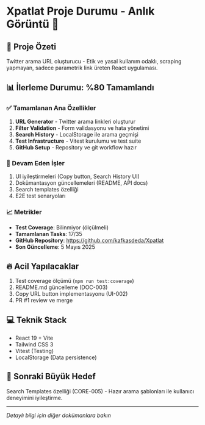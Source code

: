# Xpatlat Proje Durumu - Anlık Görüntü 📸

## 🎯 Proje Özeti
Twitter arama URL oluşturucu - Etik ve yasal kullanım odaklı, scraping yapmayan, sadece parametrik link üreten React uygulaması.

## 📊 İlerleme Durumu: %80 Tamamlandı

### ✅ Tamamlanan Ana Özellikler
1. **URL Generator** - Twitter arama linkleri oluşturur
2. **Filter Validation** - Form validasyonu ve hata yönetimi
3. **Search History** - LocalStorage ile arama geçmişi
4. **Test Infrastructure** - Vitest kurulumu ve test suite
5. **GitHub Setup** - Repository ve git workflow hazır

### 🚧 Devam Eden İşler
1. UI iyileştirmeleri (Copy button, Search History UI)
2. Dokümantasyon güncellemeleri (README, API docs)
3. Search templates özelliği
4. E2E test senaryoları

### 📈 Metrikler
- **Test Coverage**: Bilinmiyor (ölçülmeli)
- **Tamamlanan Tasks**: 17/35
- **GitHub Repository**: https://github.com/kafkasdeda/Xpatlat
- **Son Güncelleme**: 5 Mayıs 2025

## 🔥 Acil Yapılacaklar
1. Test coverage ölçümü (`npm run test:coverage`)
2. README.md güncelleme (DOC-003)
3. Copy URL button implementasyonu (UI-002)
4. PR #1 review ve merge

## 💻 Teknik Stack
- React 19 + Vite
- Tailwind CSS 3
- Vitest (Testing)
- LocalStorage (Data persistence)

## 🎯 Sonraki Büyük Hedef
Search Templates özelliği (CORE-005) - Hazır arama şablonları ile kullanıcı deneyimini iyileştirme.

---
*Detaylı bilgi için diğer dokümanlara bakın*
